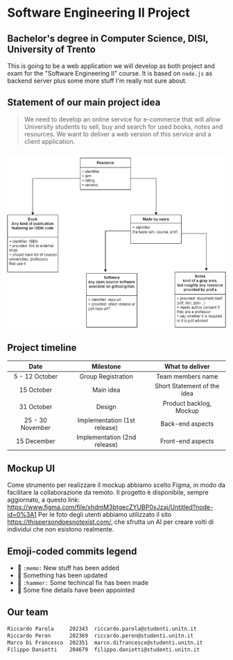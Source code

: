 # Software Engineering II Project
## Bachelor's degree in Computer Science, DISI, University of Trento

This is going to be a web application we will develop as both project and exam for the "Software Engineering II" course. It is based on `node.js` as backend server plus some more stuff I'm really not sure about.

## Statement of our main project idea
> We need to develop an online service for e-commerce that will allow University students to sell, buy and search for used books, notes and resources. We want to deliver a web	version of this service and a client application.

## 
![resource-diagram](./resource-diagram.png)

## Project timeline
| Date             | Milestone                    | What to deliver                      |
| :--------------: | :--------------------------: | :----------------------------------: |
|  5 - 12 October  | Group Registration           | Team members name                    |
| 15 October       | Main idea                    | Short Statement of the idea          | 
| 31 October       | Design                       | Product backlog, Mockup |
| 25 - 30 November | Implementation (1st release) | Back-end aspects                     |
| 15 December      | Implementation (2nd release) | Front-end aspects                    |

## Mockup UI
Come strumento per realizzare il mockup abbiamo scelto Figma, in modo da facilitare la collaborazione da remoto. Il progetto è disponibile, sempre aggiornato,  a questo link: https://www.figma.com/file/xhdmM3btgecZYUBP0xJzaj/Untitled?node-id=0%3A1
Per le foto degli utenti abbiamo utilizzato il sito https://thispersondoesnotexist.com/, che sfrutta un AI per creare volti di individui che non esistono realmente.

## Emoji-coded commits legend
- 📝 `:memo:` New stuff has been added
- 👀 Something has been updated
- 🔨 `:hammer:` Some techincal fix has been made
- 🌵 Some fine details have been appointed

## Our team
``` plaintext
Riccardo Parola     202343  riccardo.parola@studenti.unitn.it    
Riccardo Peron      202369  riccardo.peron@studenti.unitn.it       
Marco Di Francesco  202351  marco.difrancesco@studenti.unitn.it    
Filippo Daniotti    204679  filippo.daniotti@studenti.unitn.it     
```
